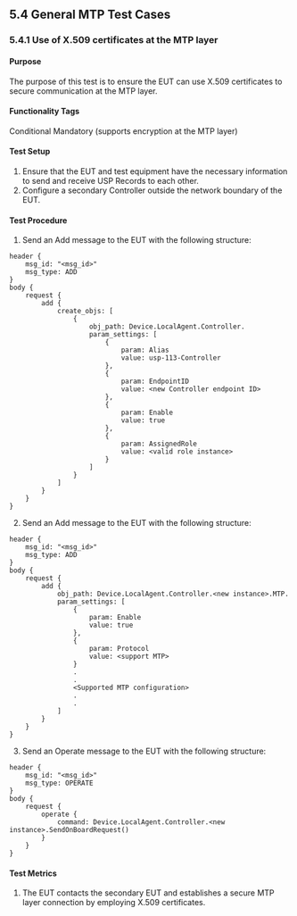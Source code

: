 ## 5.4 General MTP Test Cases

### 5.4.1 Use of X.509 certificates at the MTP layer

#### Purpose

The purpose of this test is to ensure the EUT can use X.509 certificates
to secure communication at the MTP layer.

#### Functionality Tags

Conditional Mandatory (supports encryption at the MTP layer)

#### Test Setup

1. Ensure that the EUT and test equipment have the necessary information to send
   and receive USP Records to each other.
2. Configure a secondary Controller outside the network boundary of the EUT.

#### Test Procedure

1. Send an Add message to the EUT with the following structure:

```
header {
    msg_id: "<msg_id>"
    msg_type: ADD
}
body {
    request {
        add {
            create_objs: [
                {
                    obj_path: Device.LocalAgent.Controller.
                    param_settings: [
                        {
                            param: Alias
                            value: usp-113-Controller
                        },
                        {
                            param: EndpointID
                            value: <new Controller endpoint ID>
                        },
                        {
                            param: Enable
                            value: true
                        },
                        {
                            param: AssignedRole
                            value: <valid role instance>
                        }
                    ]
                }
            ]
        }
    }
}
```

2. Send an Add message to the EUT with the following structure:

```
header {
    msg_id: "<msg_id>"
    msg_type: ADD
}
body {
    request {
        add {
            obj_path: Device.LocalAgent.Controller.<new instance>.MTP.
            param_settings: [
                {
                    param: Enable
                    value: true
                },
                {
                    param: Protocol
                    value: <support MTP>
                }
                .
                .
                <Supported MTP configuration>
                .
                .
            ]
        }
    }
}
```

3. Send an Operate message to the EUT with the following structure:

```
header {
    msg_id: "<msg_id>"
    msg_type: OPERATE
}
body {
    request {
        operate {
            command: Device.LocalAgent.Controller.<new instance>.SendOnBoardRequest()
        }
    }
}
```

#### Test Metrics

1. The EUT contacts the secondary EUT and establishes a secure MTP layer connection
   by employing X.509 certificates.
